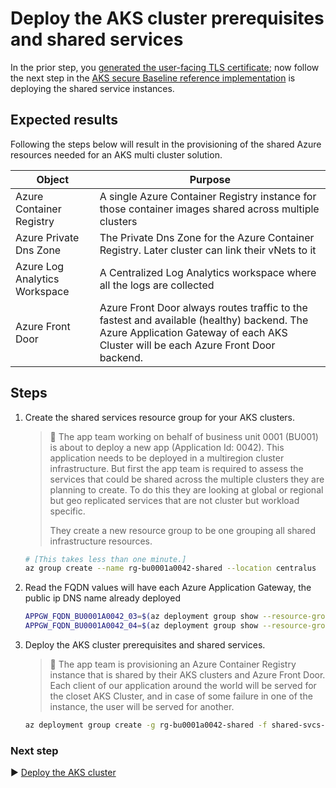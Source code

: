 # Deploy the AKS cluster prerequisites and shared services

In the prior step, you [generated the user-facing TLS certificate](./04-ca-certificates.md); now follow the next step in the [AKS secure Baseline reference implementation](./) is deploying the shared service instances.

## Expected results

Following the steps below will result in the provisioning of the shared Azure resources needed for an AKS multi cluster solution.

| Object                        | Purpose                                                                                                                                                                         |
| ----------------------------- | ------------------------------------------------------------------------------------------------------------------------------------------------------------------------------- |
| Azure Container Registry      | A single Azure Container Registry instance for those container images shared across multiple clusters                                                                           |
| Azure Private Dns Zone        | The Private Dns Zone for the Azure Container Registry. Later cluster can link their vNets to it                                                                                 |
| Azure Log Analytics Workspace | A Centralized Log Analytics workspace where all the logs are collected                                                                                                          |
| Azure Front Door              | Azure Front Door always routes traffic to the fastest and available (healthy) backend. The Azure Application Gateway of each AKS Cluster will be each Azure Front Door backend. |

## Steps

1. Create the shared services resource group for your AKS clusters.

   > :book: The app team working on behalf of business unit 0001 (BU001) is about to deploy a new app (Application Id: 0042). This application needs to be deployed in a multiregion cluster infrastructure. But first the app team is required to assess the services that could be shared across the multiple clusters they are planning to create. To do this they are looking at global or regional but geo replicated services that are not cluster but workload specific.
   >
   > They create a new resource group to be one grouping all shared infrastructure resources.

   ```bash
   # [This takes less than one minute.]
   az group create --name rg-bu0001a0042-shared --location centralus
   ```

1. Read the FQDN values will have each Azure Application Gateway, the public ip DNS name already deployed

   ```bash
   APPGW_FQDN_BU0001A0042_03=$(az deployment group show --resource-group rg-enterprise-networking-spokes -n spoke-BU0001A0042-03 --query properties.outputs.appGwFqdn.value -o tsv)
   APPGW_FQDN_BU0001A0042_04=$(az deployment group show --resource-group rg-enterprise-networking-spokes -n spoke-BU0001A0042-04 --query properties.outputs.appGwFqdn.value -o tsv)
   ```

1. Deploy the AKS cluster prerequisites and shared services.

   > :book: The app team is provisioning an Azure Container Registry instance that is shared by their AKS clusters and Azure Front Door. Each client of our application around the world will be served for the closet AKS Cluster, and in case of some failure in one of the instance, the user will be served for another.

   ```bash
   az deployment group create -g rg-bu0001a0042-shared -f shared-svcs-stamp.json -p location=eastus2  fontDoorBackend="['${APPGW_FQDN_BU0001A0042_03}','${APPGW_FQDN_BU0001A0042_04}']"
   ```

### Next step

:arrow_forward: [Deploy the AKS cluster](./06-aks-cluster.md)
